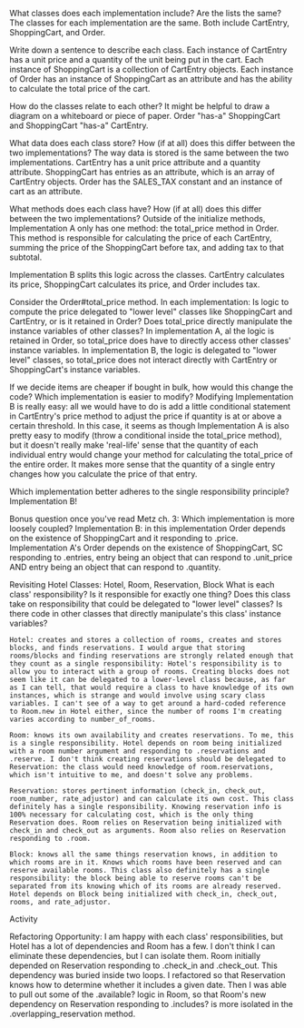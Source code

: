 What classes does each implementation include? Are the lists the same?
  The classes for each implementation are the same. Both include CartEntry, ShoppingCart, and Order.

Write down a sentence to describe each class.
  Each instance of CartEntry has a unit price and a quantity of the unit being put in the cart. Each instance of ShoppingCart is a collection of CartEntry objects. Each instance of Order has an instance of ShoppingCart as an attribute and has the ability to calculate the total price of the cart.

How do the classes relate to each other? It might be helpful to draw a diagram on a whiteboard or piece of paper.
  Order "has-a" ShoppingCart and ShoppingCart "has-a" CartEntry.

What data does each class store? How (if at all) does this differ between the two implementations?
  The way data is stored is the same between the two implementations. CartEntry has a unit price attribute and a quantity attribute. ShoppingCart has entries as an attribute, which is an array of CartEntry objects. Order has the SALES_TAX constant and an instance of cart as an attribute.

What methods does each class have? How (if at all) does this differ between the two implementations?
  Outside of the initialize methods, Implementation A only has one method: the total_price method in Order. This method is responsible for calculating the price of each CartEntry, summing the price of the ShoppingCart before tax, and adding tax to that subtotal.

  Implementation B splits this logic across the classes. CartEntry calculates its price, ShoppingCart calculates its price, and Order includes tax.

Consider the Order#total_price method. In each implementation:
Is logic to compute the price delegated to "lower level" classes like ShoppingCart and CartEntry, or is it retained in Order? Does total_price directly manipulate the instance variables of other classes?
  In implementation A, al the logic is retained in Order, so total_price does have to directly access other classes' instance variables. In implementation B, the logic is delegated to "lower level" classes, so total_price does not interact directly with CartEntry or ShoppingCart's instance variables.

If we decide items are cheaper if bought in bulk, how would this change the code? Which implementation is easier to modify?
  Modifying Implementation B is really easy: all we would have to do is add a little conditional statement in CartEntry's price method to adjust the price if quantity is at or above a certain threshold. In this case, it seems as though Implementation A is also pretty easy to modify (throw a conditional inside the total_price method), but it doesn't really make 'real-life' sense that the quantity of each individual entry would change your method for calculating the total_price of the entire order. It makes more sense that the quantity of a single entry changes how you calculate the price of that entry.

Which implementation better adheres to the single responsibility principle?
  Implementation B!

Bonus question once you've read Metz ch. 3: Which implementation is more loosely coupled?
  Implementation B: in this implementation Order depends on the existence of ShoppingCart and it responding to .price. Implementation A's Order depends on the existence of ShoppingCart, SC responding to .entries, entry being an object that can respond to .unit_price AND entry being an object that can respond to .quantity.

Revisiting Hotel
  Classes: Hotel, Room, Reservation, Block
  What is each class' responsibility? Is it responsible for exactly one thing? Does this class take on responsibility that could be delegated to "lower level" classes? Is there code in other classes that directly manipulate's this class' instance variables?

    Hotel: creates and stores a collection of rooms, creates and stores blocks, and finds reservations. I would argue that storing rooms/blocks and finding reservations are strongly related enough that they count as a single responsibility: Hotel's responsibility is to allow you to interact with a group of rooms. Creating blocks does not seem like it can be delegated to a lower-level class because, as far as I can tell, that would require a class to have knowledge of its own instances, which is strange and would involve using scary class variables. I can't see of a way to get around a hard-coded reference to Room.new in Hotel either, since the number of rooms I'm creating varies according to number_of_rooms.

    Room: knows its own availability and creates reservations. To me, this is a single responsibility. Hotel depends on room being initialized with a room number argument and responding to .reservations and .reserve. I don't think creating reservations should be delegated to Reservation: the class would need knowledge of room.reservations, which isn't intuitive to me, and doesn't solve any problems.

    Reservation: stores pertinent information (check_in, check_out, room_number, rate_adjustor) and can calculate its own cost. This class definitely has a single responsibility. Knowing reservation info is 100% necessary for calculating cost, which is the only thing Reservation does. Room relies on Reservation being initialized with check_in and check_out as arguments. Room also relies on Reservation responding to .room.

    Block: knows all the same things reservation knows, in addition to which rooms are in it. Knows which rooms have been reserved and can reserve available rooms. This class also definitely has a single responsibility: the block being able to reserve rooms can't be separated from its knowing which of its rooms are already reserved. Hotel depends on Block being initialized with check_in, check_out, rooms, and rate_adjustor.

Activity

Refactoring Opportunity: I am happy with each class' responsibilities, but Hotel has a lot of dependencies and Room has a few. I don't think I can eliminate these dependencies, but I can isolate them. Room initially depended on Reservation responding to .check_in and .check_out. This dependency was buried inside two loops. I refactored so that Reservation knows how to determine whether it includes a given date. Then I was able to pull out some of the .available? logic in Room, so that Room's new dependency on Reservation responding to .includes? is more isolated in the .overlapping_reservation method. 
